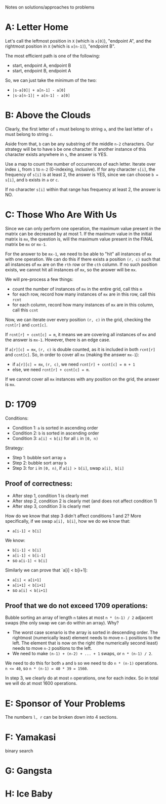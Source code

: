 Notes on solutions/approaches to problems

# A: Letter Home

Let's call the leftmost position in `X` (which is `x[0]`), "endpoint A", and the rightmost position in `X` (which is `x[n-1]`), "endpoint B".

The most efficient path is one of the following:
- start, endpoint A, endpoint B
- start, endpoint B, endpoint A

So, we can just take the minimum of the two:
- `|s-a[0]| + a[n-1] - a[0]`
- `|s-a[n-1]| + a[n-1] - a[0]`

# B: Above the Clouds

Clearly, the first letter of `s` must belong to string `a`, and the last letter of `s` must belong to string `c`.

Aside from that, `b` can be any substring of the middle `n-2` characters. Our strategy will be to have `b` be one character. If another instance of this character exists anywhere in `s`, the answer is YES.

Use a map to count the number of occurrences of each letter. Iterate over index `i`, from `1` to `n-2` (0-indexing, inclusive). If for any character `s[i]`, the frequency of `s[i]` is at least 2, the answer is YES, since we can choose `b = s[i]`, and `b` exists in `a` or `c`.

If no character `s[i]` within that range has frequency at least 2, the answer is NO. 

# C: Those Who Are With Us

Since we can only perform one operation, the maximum value present in the matrix can be decreased by at most 1. If the maximum value in the initial matrix is `mx`, the question is, will the maximum value present in the FINAL matrix be `mx` or `mx-1`.

For the answer to be `mx-1`, we need to be able to "hit" all instances of `mx` with one operation. We can do this if there exists a position `(r, c)` such that all instances of `mx` are on the `rth` row or the `cth` column. If no such position exists, we cannot hit all instances of `mx`, so the answer will be `mx`.

We will pre-process a few things:
- count the number of instances of `mx` in the entire grid, call this `m`
- for each row, record how many instances of `mx` are in this row, call this `rcnt`
- for each column, record how many instances of `mx` are in this column, call this `ccnt`

Now, we can iterate over every position `(r, c)` in the grid, checking the `rcnt[r]` and `ccnt[c]`.

If `rcnt[r] + ccnt[c] = m`, it means we are covering all instances of `mx` and the answer is `mx-1`. However, there is an edge case.

If `a[r][c] = mx`, `(r, c)` is double counted, as it is included in both `rcnt[r]` and `ccnt[c]`. So, in order to cover all `mx` (making the answer `mx-1`):
- if `a[r][c] = mx`, `(r, c)`, we need `rcnt[r] + ccnt[c] = m + 1`
- else, we need `rcnt[r] + ccnt[c] = m`.

If we cannot cover all `mx` instances with any position on the grid, the answer is `mx`.

# D: 1709

Conditions:
- Condition 1: `a` is sorted in ascending order
- Condition 2: `b` is sorted in ascending order
- Condition 3: `a[i] < b[i]` for all `i` in `[0, n)`

Strategy:
- Step 1: bubble sort array `a`
- Step 2: bubble sort array `b`
- Step 3: for `i` in `[0, n)`, if `a[i] > b[i]`, swap `a[i], b[i]`

## Proof of correctness:
- After step 1, condition 1 is clearly met
- After step 2, condition 2 is clearly met (and does not affect condition 1)
- After step 3, condition 3 is clearly met

How do we know that step 3 didn't affect conditions 1 and 2? More specifically, if we swap `a[i], b[i]`, how we do we know that:
- `a[i-1] < b[i]`

We know:
- `b[i-1] < b[i]`
- `a[i-1] < b[i-1]`
- so `a[i-1] < b[i]`

Similarly we can prove that `a[i] < b[i+1]:
- `a[i] < a[i+1]`
- `a[i+1] < b[i+1]`
- so `a[i] < b[i+1]`

## Proof that we do not exceed 1709 operations:

Bubble sorting an array of length `n` takes at most `n * (n-1) / 2` adjacent swaps (the only swap we can do within an array). Why?
- The worst case scenario is the array is sorted in descending order. The rightmost (numerically least) element needs to move `n-1` positions to the left. The element that is now on the right (the numerically second least) needs to move `n-2` positions to the left.
- We need to make `(n-1) + (n-2) + ... + 1` swaps, or `n * (n-1) / 2`.

We need to do this for both `a` and `b` so we need to do `n * (n-1)` operations. `n <= 40`, so `n * (n-1) = 40 * 39 = 1560`.

In step 3, we clearly do at most `n` operations, one for each index. So in total we will do at most 1600 operations.

# E: Sponsor of Your Problems

The numbers `l, r` can be broken down into 4 sections.

# F: Yamakasi

binary search

# G: Gangsta

# H: Ice Baby
